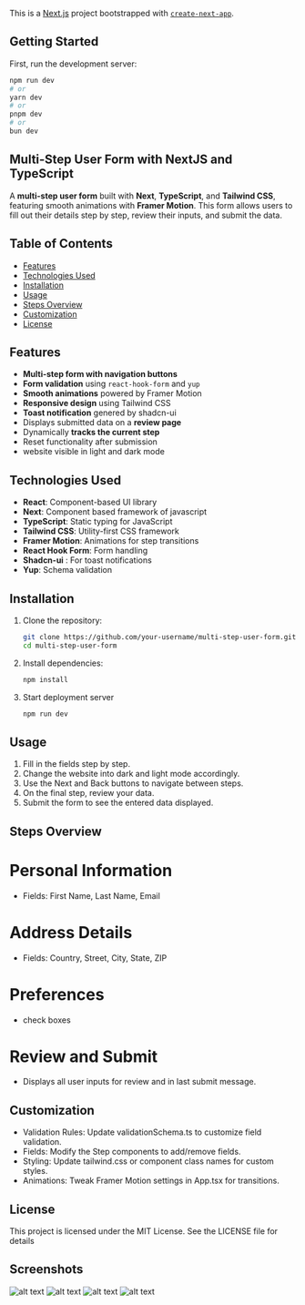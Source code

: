 This is a [Next.js](https://nextjs.org) project bootstrapped with [`create-next-app`](https://nextjs.org/docs/app/api-reference/cli/create-next-app).

## Getting Started

First, run the development server:

```bash
npm run dev
# or
yarn dev
# or
pnpm dev
# or
bun dev
```

## Multi-Step User Form with NextJS and TypeScript

A **multi-step user form** built with **Next**, **TypeScript**, and **Tailwind CSS**, featuring smooth animations with **Framer Motion**. This form allows users to fill out their details step by step, review their inputs, and submit the data. 


## Table of Contents

- [Features](#features)
- [Technologies Used](#technologies-used)
- [Installation](#installation)
- [Usage](#usage)
- [Steps Overview](#steps-overview)
- [Customization](#customization)
- [License](#license)


## Features

- **Multi-step form with navigation buttons**
- **Form validation** using `react-hook-form` and `yup`
- **Smooth animations** powered by Framer Motion
- **Responsive design** using Tailwind CSS
- **Toast notification** genered by shadcn-ui
- Displays submitted data on a **review page**
- Dynamically **tracks the current step**
- Reset functionality after submission
- website visible in light and dark mode


## Technologies Used

- **React**: Component-based UI library
- **Next**: Component based framework of javascript
- **TypeScript**: Static typing for JavaScript
- **Tailwind CSS**: Utility-first CSS framework
- **Framer Motion**: Animations for step transitions
- **React Hook Form**: Form handling
- **Shadcn-ui** : For toast notifications
- **Yup**: Schema validation


## Installation

1. Clone the repository:
   ```bash
   git clone https://github.com/your-username/multi-step-user-form.git
   cd multi-step-user-form

2.  Install dependencies:
    ```bash
    npm install 

3. Start deployment server 
    ```bash
    npm run dev


## Usage

1. Fill in the fields step by step.
2. Change the website into dark and light mode accordingly.
3. Use the Next and Back buttons to navigate between steps.
4. On the final step, review your data.
5. Submit the form to see the entered data displayed. 


## Steps Overview

# Personal Information
- Fields: First Name, Last Name, Email
# Address Details
- Fields: Country, Street, City, State, ZIP
# Preferences
- check boxes
# Review and Submit
- Displays all user inputs for review and in last submit message.


## Customization
- Validation Rules: Update validationSchema.ts to customize field validation.
- Fields: Modify the Step components to add/remove fields.
- Styling: Update tailwind.css or component class names for custom styles.
- Animations: Tweak Framer Motion settings in App.tsx for transitions.

## License
This project is licensed under the MIT License. See the LICENSE file for details

## Screenshots

![alt text](image.png)
![alt text](image-3.png)
![alt text](image-2.png)
![alt text](image-4.png)
